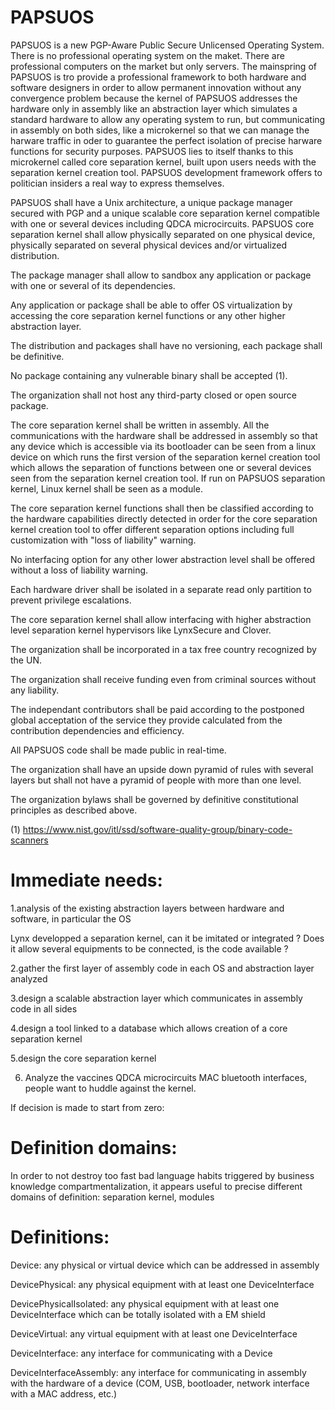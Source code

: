 # PAPSUOS

PAPSUOS is a new PGP-Aware Public Secure Unlicensed Operating System. There is no professional operating system on the maket. There are professional computers on the market but only servers. The mainspring of PAPSUOS is tro provide a professional framework to both hardware and software designers in order to allow permanent innovation without any convergence problem because the kernel of PAPSUOS addresses the hardware only in assembly like an abstraction layer which simulates a standard hardware to allow any operating system to run, but communicating in assembly on both sides, like a microkernel so that we can manage the harware traffic in oder to guarantee the perfect isolation of precise harware functions for security purposes. PAPSUOS lies to itself thanks to this microkernel called core separation kernel, built upon users needs with the separation kernel creation tool. PAPSUOS development framework offers to politician insiders a real way to express themselves.

PAPSUOS shall have a Unix architecture, a unique package manager secured with PGP and a unique scalable core separation kernel compatible with one or several devices including QDCA microcircuits. PAPSUOS core separation kernel shall allow physically separated on one physical device, physically separated on several physical devices and/or virtualized distribution.

The package manager shall allow to sandbox any application or package with one or several of its dependencies.

Any application or package shall be able to offer OS virtualization by accessing the core separation kernel functions or any other higher abstraction layer.

The distribution and packages shall have no versioning, each package shall be definitive.

No package containing any vulnerable binary shall be accepted (1).

The organization shall not host any third-party closed or open source package.

The core separation kernel shall be written in assembly. All the communications with the hardware shall be addressed in assembly so that any device which is accessible via its bootloader can be seen from a linux device on which runs the first version of the separation kernel creation tool which allows the separation of functions between one or several devices seen from the separation kernel creation tool. If run on PAPSUOS separation kernel, Linux kernel shall be seen as a module.

The core separation kernel functions shall then be classified according to the hardware capabilities directly detected in order for the core separation kernel creation tool to offer different separation options including full customization with "loss of liability" warning.

No interfacing option for any other lower abstraction level shall be offered without a loss of liability warning.

Each hardware driver shall be isolated in a separate read only partition to prevent privilege escalations.

The core separation kernel shall allow interfacing with higher abstraction level separation kernel hypervisors like LynxSecure and Clover.

The organization shall be incorporated in a tax free country recognized by the UN.

The organization shall receive funding even from criminal sources without any liability.

The independant contributors shall be paid according to the postponed global acceptation of the service they provide calculated from the contribution dependencies and efficiency.

All PAPSUOS code shall be made public in real-time.

The organization shall have an upside down pyramid of rules with several layers but shall not have a pyramid of people with more than one level.

The organization bylaws shall be governed by definitive constitutional principles as described above.

(1) https://www.nist.gov/itl/ssd/software-quality-group/binary-code-scanners


# Immediate needs:


1.analysis of the existing abstraction layers between hardware and software, in particular the OS

Lynx developped a separation kernel, can it be imitated or integrated ? Does it allow several equipments to be connected, is the code available ?


2.gather the first layer of assembly code in each OS and abstraction layer analyzed


3.design a scalable abstraction layer which communicates in assembly code in all sides


4.design a tool linked to a database which allows creation of a core separation kernel


5.design the core separation kernel


6. Analyze the vaccines QDCA microcircuits MAC bluetooth interfaces, people want to huddle against the kernel.






If decision is made to start from zero:


# Definition domains:


In order to not destroy too fast bad language habits triggered by business knowledge compartmentalization, it appears useful to precise different domains of definition: separation kernel, modules


# Definitions:


Device: any physical or virtual device which can be addressed in assembly


DevicePhysical: any physical equipment with at least one DeviceInterface


DevicePhysicalIsolated: any physical equipment with at least one DeviceInterface which can be totally isolated with a EM shield


DeviceVirtual: any virtual equipment with at least one DeviceInterface


DeviceInterface: any interface for communicating with a Device


DeviceInterfaceAssembly: any interface for communicating in assembly with the hardware of a device (COM, USB, bootloader, network interface with a MAC address, etc.)
